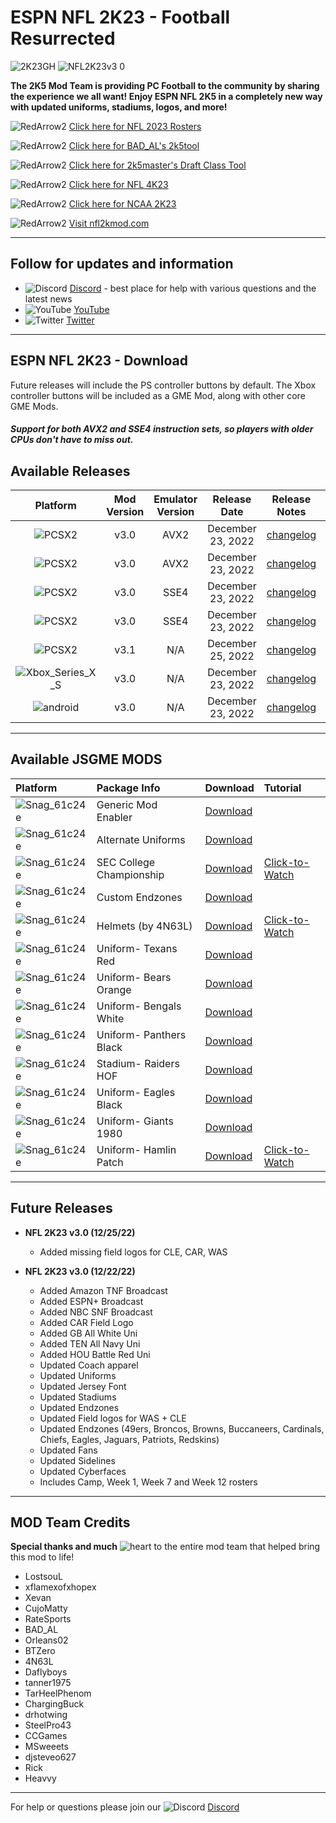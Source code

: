 # ESPN NFL 2K23 - Football Resurrected

![2K23GH](https://user-images.githubusercontent.com/69597675/187812122-057fc7e0-0409-4d06-9828-417b87858845.jpg)
![NFL2K23v3 0](https://user-images.githubusercontent.com/69597675/209337691-3f195c13-0afe-482a-8746-ae1d1cf4465d.png)

**The 2K5 Mod Team is providing PC Football to the community by sharing the experience we all want! Enjoy ESPN NFL 2K5 in a completely new way with updated uniforms, stadiums, logos, and more!**

![RedArrow2](https://user-images.githubusercontent.com/69597675/125669440-bcf4c873-527c-4524-9426-9488c71fbbde.png)
[Click here for NFL 2023 Rosters](https://github.com/lostsoul63b/NFL-2K23/blob/main/files/Ratings.md)

![RedArrow2](https://user-images.githubusercontent.com/69597675/125669440-bcf4c873-527c-4524-9426-9488c71fbbde.png)
[Click here for BAD_AL's 2k5tool](https://github.com/BAD-AL/NFL2K5Tool/releases)

![RedArrow2](https://user-images.githubusercontent.com/69597675/125669440-bcf4c873-527c-4524-9426-9488c71fbbde.png)
[Click here for 2k5master's Draft Class Tool](https://github.com/2k5master/ESPN-NFL-2K5-Draft-Class-Generator)

![RedArrow2](https://user-images.githubusercontent.com/69597675/125669440-bcf4c873-527c-4524-9426-9488c71fbbde.png)
[Click here for NFL 4K23](https://github.com/lostsoul63b/NFL-2K23/blob/main/files/4K23Mod/4K23Mod.md)

![RedArrow2](https://user-images.githubusercontent.com/69597675/125669440-bcf4c873-527c-4524-9426-9488c71fbbde.png)
[Click here for NCAA 2K23](https://github.com/lostsoul63b/NFL-2K23/blob/main/files/2KCFBMod/2KCFB.md)

![RedArrow2](https://user-images.githubusercontent.com/69597675/125669440-bcf4c873-527c-4524-9426-9488c71fbbde.png)
[Visit nfl2kmod.com](https://www.nfl2kmod.com/)

---------
## Follow for updates and information
* ![Discord](https://user-images.githubusercontent.com/69597675/124640725-d1e88980-de5b-11eb-926d-ec5f55b19a62.png) [Discord](https://discord.gg/sBVXzYb) - best place for help with various questions and the latest news
* ![YouTube](https://user-images.githubusercontent.com/69597675/124641345-9b5f3e80-de5c-11eb-80e3-4dc5fabc4137.png) [YouTube](https://www.youtube.com/lostsoul63b)
* ![Twitter](https://user-images.githubusercontent.com/69597675/124641220-71a61780-de5c-11eb-8bd9-0c8c3ad46949.png) [Twitter](https://twitter.com/blostsou)
---------
## ESPN NFL 2K23 - Download
Future releases will include the PS controller buttons by default. The Xbox controller buttons will be included as a GME Mod, along with other core GME Mods.

#### *Support for both AVX2 and SSE4 instruction sets, so players with older CPUs don't have to miss out.*

## Available Releases
| Platform | Mod Version | Emulator Version | Release Date  | Release Notes | Download | Tutorial |
| :-------------: | :-------------: | :-------------: | :-------------: | :-------------: | :-------------: |  :-------------: |
| ![PCSX2](https://user-images.githubusercontent.com/69597675/124647169-9baf0800-de63-11eb-974c-a7a4b2aecc1d.png) | v3.0 | AVX2 | December 23, 2022  | [changelog](https://github.com/lostsoul63b/NFL-2K23/blob/main/files/changelog/changelogv3.0.txt)  | [AVX2 Full](https://www.mediafire.com/file/cqc5c71ij488c9p/NFL2K23_v3.0_Setup.zip/file) | [Tutorial](https://youtu.be/NbRVVckw8tc) |
| ![PCSX2](https://user-images.githubusercontent.com/69597675/124647169-9baf0800-de63-11eb-974c-a7a4b2aecc1d.png) | v3.0 | AVX2 | December 23, 2022  |  [changelog](https://github.com/lostsoul63b/NFL-2K23/blob/main/files/changelog/changelogv3.0.txt) | [AVX2 Update](https://www.mediafire.com/file/tgglwquenpln770/NFL2K23_v3.0_Update.zip/file) | [Tutorial](https://youtu.be/NbRVVckw8tc) |
| ![PCSX2](https://user-images.githubusercontent.com/69597675/124647169-9baf0800-de63-11eb-974c-a7a4b2aecc1d.png) | v3.0 | SSE4 | December 23, 2022  | [changelog](https://github.com/lostsoul63b/NFL-2K23/blob/main/files/changelog/changelogv3.0.txt)  | [SSE4 Full](https://www.mediafire.com/file/vzmnkervrnxapms/NFL2K23_v3.0_SSE4_Setup.zip/file) | [Tutorial](https://youtu.be/NbRVVckw8tc) |
| ![PCSX2](https://user-images.githubusercontent.com/69597675/124647169-9baf0800-de63-11eb-974c-a7a4b2aecc1d.png) | v3.0 | SSE4 | December 23, 2022  | [changelog](https://github.com/lostsoul63b/NFL-2K23/blob/main/files/changelog/changelogv3.0.txt) | [SSE4 Update](https://www.mediafire.com/file/fzi6ih50dkd2gdg/NFL2K23_v3.0_SSE4_Update.zip/file) | [Tutorial](https://youtu.be/NbRVVckw8tc) |
| ![PCSX2](https://user-images.githubusercontent.com/69597675/124647169-9baf0800-de63-11eb-974c-a7a4b2aecc1d.png) | v3.1 | N/A | December 25, 2022  | [changelog](https://github.com/lostsoul63b/NFL-2K23/blob/main/files/changelog/changelogv3.1.txt) | [3.1 Patch](https://www.mediafire.com/file/jm8m37zt75i3mk2/NFL2K23_Patchv3.1.zip/file) | |
| ![Xbox_Series_X_S](https://user-images.githubusercontent.com/69597675/155858271-c6788630-e7c0-47bb-8138-018d2d3db0c1.png) | v3.0 | N/A | December 23, 2022 | [changelog](https://github.com/lostsoul63b/NFL-2K23/blob/main/files/changelog/changelogv3.0.txt) | [Xbox](https://www.mediafire.com/file/9qjlah62i486wqq/NFL_2K23_-_V3.zip/file) | [Tutorial](https://youtu.be/VT6Xvg5YHWo) |
| ![android](https://user-images.githubusercontent.com/69597675/177371512-f864b1cc-8ad2-470c-a3be-7983edbb3f19.png) | v3.0 | N/A | December 23, 2022| [changelog](https://github.com/lostsoul63b/NFL-2K23/blob/main/files/changelog/changelogv3.0.txt) | [Android](https://www.mediafire.com/file/wqynmu1zuw3e8p9/NFL2K23_Android_v3.0.zip/file) | [Tutorial](https://youtu.be/uWMSRrcT554) |

---------
## Available JSGME MODS
| Platform | Package Info | Download | Tutorial |
| :------------- | :------------- | :------------- | :------------- |
| ![Snag_61c24e](https://user-images.githubusercontent.com/69597675/150687521-fa2844f5-8343-443d-b9cc-24aebc94182a.png) | Generic Mod Enabler | [Download](https://www.mediafire.com/file/2ejkgnj5r5nb4hc/JSGME.zip/file) | |
| ![Snag_61c24e](https://user-images.githubusercontent.com/69597675/150687521-fa2844f5-8343-443d-b9cc-24aebc94182a.png) | Alternate Uniforms | [Download](https://drive.google.com/file/d/1KrtNF6BrmsDxnNvNItDK7uT0E6juktsx/view?usp=sharing) |  |
| ![Snag_61c24e](https://user-images.githubusercontent.com/69597675/150687521-fa2844f5-8343-443d-b9cc-24aebc94182a.png) | SEC College Championship | [Download](https://www.mediafire.com/file/ufmwyo3r98xtlom/NCAA23_SEC_2023.zip/file) | [Click-to-Watch](https://youtu.be/XvpsocyO85g) |
| ![Snag_61c24e](https://user-images.githubusercontent.com/69597675/150687521-fa2844f5-8343-443d-b9cc-24aebc94182a.png) | Custom Endzones | [Download](https://www.mediafire.com/file/a5qvslyae4r3brs/GME_Endzones.zip/file) |  |
| ![Snag_61c24e](https://user-images.githubusercontent.com/69597675/150687521-fa2844f5-8343-443d-b9cc-24aebc94182a.png) | Helmets (by 4N63L) | [Download](https://www.mediafire.com/file/p5berxhboayw5ku/NFL2K23_Helmets_%2528by_4N63L%2529.zip/file) | [Click-to-Watch](https://youtu.be/oMYjNpCZBWk) |
| ![Snag_61c24e](https://user-images.githubusercontent.com/69597675/150687521-fa2844f5-8343-443d-b9cc-24aebc94182a.png) | Uniform- Texans Red | [Download](https://www.mediafire.com/file/z9gk9qazn4do8gh/Uni_Houston_Texans_Battle_Red.zip/file) |  |
| ![Snag_61c24e](https://user-images.githubusercontent.com/69597675/150687521-fa2844f5-8343-443d-b9cc-24aebc94182a.png) | Uniform- Bears Orange | [Download](https://www.mediafire.com/file/tgdjvuredhlf3yx/Uni_Chicago_Bears_Orange.zip/file) |  |
| ![Snag_61c24e](https://user-images.githubusercontent.com/69597675/150687521-fa2844f5-8343-443d-b9cc-24aebc94182a.png) | Uniform- Bengals White | [Download](https://www.mediafire.com/file/du30f7ev2v6citr/Uni_Cincinatti_Bengals_All_White_Helmet.zip/file) |  |
| ![Snag_61c24e](https://user-images.githubusercontent.com/69597675/150687521-fa2844f5-8343-443d-b9cc-24aebc94182a.png) | Uniform- Panthers Black | [Download](https://www.mediafire.com/file/r35c18qam90eyzp/Uni_Carolina_Panthers_All_Black.zip/file) |  |
| ![Snag_61c24e](https://user-images.githubusercontent.com/69597675/150687521-fa2844f5-8343-443d-b9cc-24aebc94182a.png) | Stadium- Raiders HOF | [Download](https://www.mediafire.com/file/wbcvsvzjkytoeli/Stadium_Raiders_HOF.zip/file) |  |
| ![Snag_61c24e](https://user-images.githubusercontent.com/69597675/150687521-fa2844f5-8343-443d-b9cc-24aebc94182a.png) | Uniform- Eagles Black | [Download](https://www.mediafire.com/file/h1mb7lgehh8buct/Uni_Philadelphia_Eagles_All_Black_Color_Rush.zip/file) |  |
| ![Snag_61c24e](https://user-images.githubusercontent.com/69597675/150687521-fa2844f5-8343-443d-b9cc-24aebc94182a.png) | Uniform- Giants 1980 | [Download](https://www.mediafire.com/file/17upvkkloor3616/Uni_New_York_Giants_1980.zip/file) |  |
| ![Snag_61c24e](https://user-images.githubusercontent.com/69597675/150687521-fa2844f5-8343-443d-b9cc-24aebc94182a.png) | Uniform- Hamlin Patch | [Download](https://www.mediafire.com/file/9ztby45aang5x8w/DamarHamlinUniformPatch.zip/file) | [Click-to-Watch](https://youtu.be/SJB_d4tfQDY) |

---------
## Future Releases
* **NFL 2K23 v3.0 (12/25/22)**
  * Added missing field logos for CLE, CAR, WAS

* **NFL 2K23 v3.0 (12/22/22)**
  * Added Amazon TNF Broadcast
  * Added ESPN+ Broadcast
  * Added NBC SNF Broadcast
  * Added CAR Field Logo
  * Added GB All White Uni
  * Added TEN All Navy Uni
  * Added HOU Battle Red Uni
  * Updated Coach apparel
  * Updated Uniforms
  * Updated Jersey Font
  * Updated Stadiums
  * Updated Endzones
  * Updated Field logos for WAS + CLE
  * Updated Endzones (49ers, Broncos, Browns, Buccaneers, Cardinals, Chiefs, Eagles, Jaguars, Patriots, Redskins)
  * Updated Fans
  * Updated Sidelines
  * Updated Cyberfaces
  * Includes Camp, Week 1, Week 7 and Week 12 rosters
  
---------
## MOD Team Credits
**Special thanks and much** ![heart](https://user-images.githubusercontent.com/69597675/125808838-b20315aa-b53f-41a2-b31a-691d685fb1df.png) to the entire mod team that helped bring this mod to life!
* LostsouL
* xflamexofxhopex
* Xevan
* CujoMatty
* RateSports
* BAD_AL
* Orleans02 
* BTZero
* 4N63L
* Daflyboys
* tanner1975
* TarHeelPhenom
* ChargingBuck
* drhotwing
* SteelPro43
* CCGames
* MSweeets
* djsteveo627
* Rick
* Heavvy

---------
For help or questions please join our ![Discord](https://user-images.githubusercontent.com/69597675/124640725-d1e88980-de5b-11eb-926d-ec5f55b19a62.png) [Discord](https://discord.gg/sBVXzYb)
